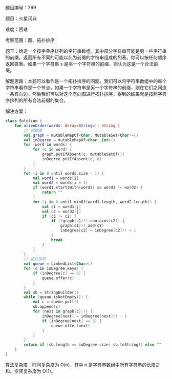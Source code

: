 题目编号：269

题目：火星词典

难度：困难

考察范围：图、拓扑排序

题干：给定一个按字典序排列的字符串数组，其中部分字符串可能是另一些字符串的前缀。返回所有不同的可能以此为前缀的字符串组成的列表。你可以按任何顺序返回答案。如果一个字符串 s 是另一个字符串的前缀，则认为这是一个合法前缀。

解题思路：本题可以看作是一个拓扑排序的问题。我们可以将字符串数组中的每个字符串看作是一个节点，如果一个字符串是另一个字符串的前缀，则在它们之间连一条有向边。然后我们可以对这个有向图进行拓扑排序，得到的结果就是按照字典序排列的所有合法前缀的集合。

解决方案：

```kotlin
class Solution {
    fun alienOrder(words: Array<String>): String {
        // 构建图
        val graph = mutableMapOf<Char, MutableSet<Char>>()
        val inDegree = mutableMapOf<Char, Int>()
        for (word in words) {
            for (c in word) {
                graph.putIfAbsent(c, mutableSetOf())
                inDegree.putIfAbsent(c, 0)
            }
        }
        for (i in 0 until words.size - 1) {
            val word1 = words[i]
            val word2 = words[i + 1]
            if (word1.startsWith(word2) && word1 != word2) {
                return ""
            }
            for (j in 0 until minOf(word1.length, word2.length)) {
                val c1 = word1[j]
                val c2 = word2[j]
                if (c1 != c2) {
                    if (!graph[c1]!!.contains(c2)) {
                        graph[c1]!!.add(c2)
                        inDegree[c2] = inDegree[c2]!! + 1
                    }
                    break
                }
            }
        }
        // 拓扑排序
        val queue = LinkedList<Char>()
        for (c in inDegree.keys) {
            if (inDegree[c] == 0) {
                queue.offer(c)
            }
        }
        val sb = StringBuilder()
        while (queue.isNotEmpty()) {
            val c = queue.poll()
            sb.append(c)
            for (next in graph[c]!!) {
                inDegree[next] = inDegree[next]!! - 1
                if (inDegree[next] == 0) {
                    queue.offer(next)
                }
            }
        }
        return if (sb.length == inDegree.size) sb.toString() else ""
    }
}
```

算法复杂度：时间复杂度为 O(n)，其中 n 是字符串数组中所有字符串的长度之和。空间复杂度为 O(1)。